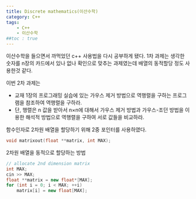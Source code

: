 ```yaml
---
title: Discrete mathematics(이산수학)
category: C++
tags:
    - C++
    - 이산수학
##toc : true
---
```


이산수학을 들으면서 까먹었던 c++ 사용법을 다시 공부하게 됐다. 1차 과제는 생각한 숫자를 n장의 카드에서 있나 없나 확인으로 맞추는 과제였는데 배열의 동적할당 정도 사용한것 같다.

이번 2차 과제는

- 교재 1장의 프로그래밍 실습에 있는 가우스 제거 방법으로 역행렬을 구하는 프로그램을 참조하여 역행렬을 구하라.  
- 단, 행렬은 n 값을 받아서 n×n에 대해서 가우스 제거 방법과 가우스-조던 방법을 이용한 해석적 방법으로 역행렬을 구하여 서로 값들을 비교하라.

함수인자로 2차원 배열을 할당하기 위해 2중 포인터를 사용하였다.
~~~c++
void matrixout(float **matrix, int MAX);
~~~

2차원 배열을 동적으로 할당하는 방법
~~~c++
// allocate 2nd dimension matrix
int MAX;
cin >> MAX;
float **matrix = new float*[MAX];
for (int i = 0; i < MAX; ++i)
    matrix[i] = new float[MAX];
~~~